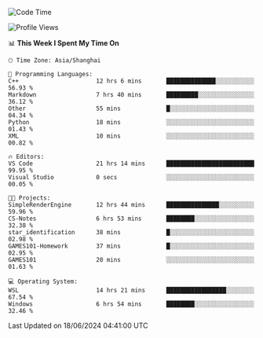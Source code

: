 <!--START_SECTION:waka-->
![Code Time](http://img.shields.io/badge/Code%20Time-1%2C784%20hrs%2025%20mins-blue)

![Profile Views](http://img.shields.io/badge/Profile%20Views-2-blue)

📊 **This Week I Spent My Time On** 

```text
🕑︎ Time Zone: Asia/Shanghai

💬 Programming Languages: 
C++                      12 hrs 6 mins       ██████████████░░░░░░░░░░░   56.93 % 
Markdown                 7 hrs 40 mins       █████████░░░░░░░░░░░░░░░░   36.12 % 
Other                    55 mins             █░░░░░░░░░░░░░░░░░░░░░░░░   04.34 % 
Python                   18 mins             ░░░░░░░░░░░░░░░░░░░░░░░░░   01.43 % 
XML                      10 mins             ░░░░░░░░░░░░░░░░░░░░░░░░░   00.82 % 

🔥 Editors: 
VS Code                  21 hrs 14 mins      █████████████████████████   99.95 % 
Visual Studio            0 secs              ░░░░░░░░░░░░░░░░░░░░░░░░░   00.05 % 

🐱‍💻 Projects: 
SimpleRenderEngine       12 hrs 44 mins      ███████████████░░░░░░░░░░   59.96 % 
CS-Notes                 6 hrs 53 mins       ████████░░░░░░░░░░░░░░░░░   32.38 % 
star_identification      38 mins             █░░░░░░░░░░░░░░░░░░░░░░░░   02.98 % 
GAMES101-Homework        37 mins             █░░░░░░░░░░░░░░░░░░░░░░░░   02.95 % 
GAMES101                 20 mins             ░░░░░░░░░░░░░░░░░░░░░░░░░   01.63 % 

💻 Operating System: 
WSL                      14 hrs 21 mins      █████████████████░░░░░░░░   67.54 % 
Windows                  6 hrs 54 mins       ████████░░░░░░░░░░░░░░░░░   32.46 % 
```


 Last Updated on 18/06/2024 04:41:00 UTC
<!--END_SECTION:waka-->